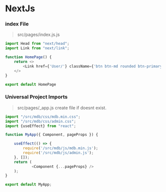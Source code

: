 # NextJs

### index File
>src/pages/index.js.js
```js
import Head from "next/head";
import Link from "next/link";

function HomePage() {
    return <>
        <Link href={'User/'} className={'btn btn-md rounded btn-primary'}>Go</Link>
    </>
}

export default HomePage
```

### Universal Project Imports
>src/pages/_app.js
create file if doesnt exist.
```js
import "/src/mdb/css/mdb.min.css";
import "/src/mdb/css/admin.css";
import {useEffect} from "react";

function MyApp({ Component, pageProps }) {

    useEffect(() => {
        require('/src/mdb/js/mdb.min.js');
        require('/src/mdb/js/admin.js');
    }, []);
    return (
            <Component {...pageProps} />
    );
}

export default MyApp;

```
